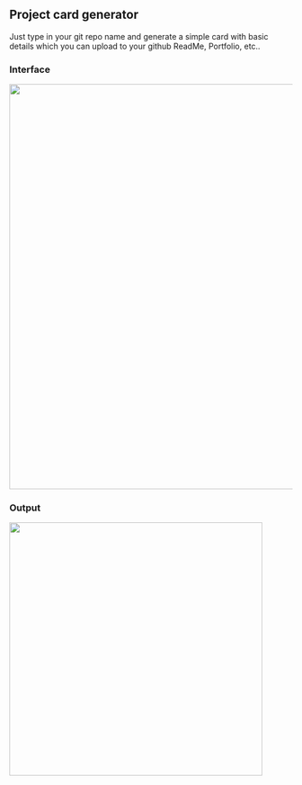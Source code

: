 ## Project card generator

Just type in your git repo name and generate a simple card with basic details which you can upload to your github ReadMe, Portfolio, etc..

### Interface
<img src="https://user-images.githubusercontent.com/24393343/155208563-4f3f4405-67b2-4e2e-b937-973075263b77.png" width="720px"></img>

### Output

<img src="https://user-images.githubusercontent.com/24393343/155208386-21db7a05-5572-44d9-a115-b7c98eca83d6.svg" width="450px"></img>


